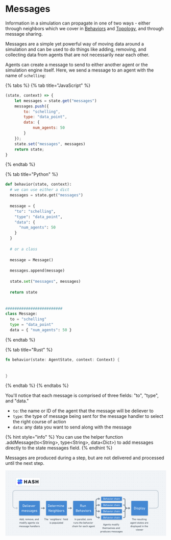 # Messages

Information in a simulation can propagate in one of two ways - either through neighbors which we cover in [Behaviors](../behaviors/) and [Topology](../configuration/topology/), and through message sharing. 

Messages are a simple yet powerful way of moving data around a simulation and can be used to do things like adding, removing, and collecting data from agents that are not necessarily near each other. 

Agents can create a message to send to either another agent or the simulation engine itself. Here, we send a message to an agent with the name of `schelling`:

{% tabs %}
{% tab title="JavaScript" %}
```javascript
(state, context) => {
    let messages = state.get("messages")
    messages.push({
        to: "schelling",
        type: "data_point",
        data: {
            num_agents: 50
        }
    });
    state.set("messages", messages)
    return state;
}
```
{% endtab %}

{% tab title="Python" %}
```python
def behavior(state, context):
  # we can use either a dict
  messages = state.get("messages")
  
  message =	{
    "to": "schelling",
    "type": "data_point",
    "data": {
      "num_agents": 50
    }
  }
  
  # or a class
  
  message = Message()
  
  messages.append(message)

  state.set("messages", messages)

  return state
  
  
#########################
class Message:
  to = "schelling"
  type = "data_point"
  data = { "num_agents": 50 }


```
{% endtab %}

{% tab title="Rust" %}
```rust
fn behavior(state: AgentState, context: Context) {
    

}
```
{% endtab %}
{% endtabs %}

 You'll notice that each message is comprised of three fields: "to", "type", and "data." 

* `to`:  the name or ID of the agent that the message will be deliever to
* `type`: the type of message being sent for the message handler to select the right course of action
* `data`: any data you want to send along with the message

{% hint style="info" %}
You can use the helper function .addMessage\(to&lt;String&gt;, type&lt;String&gt;, data&lt;Dict&gt;\) to add messages directly to the state messages field.
{% endhint %}

Messages are produced during a step, but are not delivered and processed until the next step.

![Data flow for a single step in  HASH simulation](../.gitbook/assets/image%20%2812%29.png)

